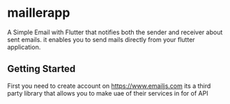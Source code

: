 # maillerapp

A Simple Email with Flutter that notifies both the sender and receiver about sent emails.
it enables you to send mails directly from your flutter application.


## Getting Started

First you need to create account on https://www.emailjs.com its a third party library that allows you to make uae of their services in for of API
